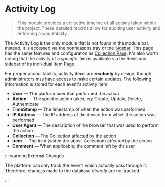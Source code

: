 # Activity Log

> This module provides a collective timeline of all actions taken within the project. These detailed records allow for
> auditing user activity and enforcing accountability.

The Activity Log is the only module that is not found in the module bar. Instead, it is accessed via the notifications
tray of the [Sidebar](/app/overview/#_4-sidebar). This page has the same features and configuration as
[Collection Page](/app/content-collections/). It's also worth noting that the activity of a _specific_ item is available
via the Revisions sidebar of its individual [Item Page](/app/content-items/).

For proper accountability, activity items are **readonly** by design, though administrators may have access to make
certain updates. The following information is stored for each event's activity item:

- **User** — The platform user that performed the action
- **Action** — The specific action taken, eg: Create, Update, Delete, Authenticate
- **TimeStamp** — The timestamp of when the action was performed
- **IP Address** — The IP address of the device from which the action was performed
- **User Agent** — The description of the browser that was used to perform the action
- **Collection** — The Collection affected by the action
- **Item** — The item (within the above Collection) affected by the action
- **Comment** — When applicable; the comment left by the user

::: warning External Changes

The platform can only track the events which actually pass through it. Therefore, changes made to the database
_directly_ are not tracked.

:::

